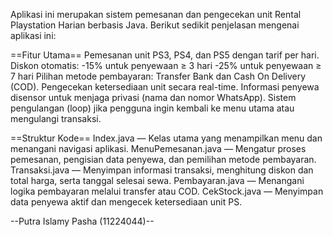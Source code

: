 Aplikasi ini merupakan sistem pemesanan dan pengecekan unit Rental Playstation Harian berbasis Java. 
Berikut sedikit penjelasan mengenai aplikasi ini:

==Fitur Utama==
Pemesanan unit PS3, PS4, dan PS5 dengan tarif per hari.
Diskon otomatis:
-15% untuk penyewaan ≥ 3 hari
-25% untuk penyewaan ≥ 7 hari
Pilihan metode pembayaran: Transfer Bank dan Cash On Delivery (COD).
Pengecekan ketersediaan unit secara real-time.
Informasi penyewa disensor untuk menjaga privasi (nama dan nomor WhatsApp).
Sistem pengulangan (loop) jika pengguna ingin kembali ke menu utama atau mengulangi transaksi.

==Struktur Kode==
Index.java         — Kelas utama yang menampilkan menu dan menangani navigasi aplikasi.
MenuPemesanan.java — Mengatur proses pemesanan, pengisian data penyewa, dan pemilihan metode pembayaran.
Transaksi.java     — Menyimpan informasi transaksi, menghitung diskon dan total harga, serta tanggal selesai sewa.
Pembayaran.java    — Menangani logika pembayaran melalui transfer atau COD.
CekStock.java      — Menyimpan data penyewa aktif dan mengecek ketersediaan unit PS.

--Putra Islamy Pasha (11224044)--
